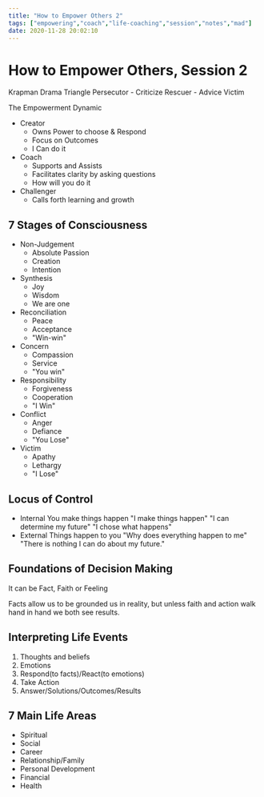```yaml
---
title: "How to Empower Others 2"
tags: ["empowering","coach","life-coaching","session","notes","mad"]
date: 2020-11-28 20:02:10
---
```


# How to Empower Others, Session 2

Krapman Drama Triangle
	Persecutor - Criticize
	Rescuer - Advice
	Victim

The Empowerment Dynamic
- Creator
	- Owns Power to choose & Respond
	- Focus on Outcomes
	- I Can do it
- Coach
	- Supports and Assists
	- Facilitates clarity by asking questions
	- How will you do it
- Challenger
	- Calls forth learning and growth

## 7 Stages of Consciousness

- Non-Judgement
	- Absolute Passion
	- Creation 
	- Intention
- Synthesis
	- Joy
	- Wisdom
	- We are one
- Reconciliation
	- Peace
	- Acceptance
	- "Win-win"
- Concern
	- Compassion
	- Service
	- "You win"
- Responsibility
	- Forgiveness
	- Cooperation
	- "I Win"
- Conflict
	- Anger
	- Defiance
	- "You Lose"
- Victim
	- Apathy
	- Lethargy
	- "I Lose"

## Locus of Control
- Internal 
	You make things happen
	"I make things happen"
	"I can determine my future"
	"I chose what happens"
- External
	Things happen to you
	"Why does everything happen to me"
	"There is nothing I can do about my future."

## Foundations of Decision Making
It can be Fact, Faith or Feeling

Facts allow us to be grounded us in reality, but unless faith and action walk hand in hand we both see results.

## Interpreting Life Events

1. Thoughts and beliefs
2. Emotions
3. Respond(to facts)/React(to emotions)
4. Take Action
5. Answer/Solutions/Outcomes/Results

## 7 Main Life Areas
- Spiritual
- Social
- Career
- Relationship/Family
- Personal Development
- Financial
- Health

